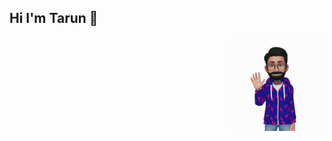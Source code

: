 ## Hi I'm Tarun 👋

<a> <img align="Right" width="150" height="150" src="https://github.com/Tarun280896/Tarun280896/blob/master/AR_Tarun/AREmoji_20200809_125437_25508.gif?raw=true"></a>

<!--
**Tarun280896/Tarun280896** is a ✨ _special_ ✨ repository because its `README.md` (this file) appears on your GitHub profile.

Here are some ideas to get you started:

- 🔭 I’m currently working on ...
- 🌱 I’m currently learning ...
- 👯 I’m looking to collaborate on ...
- 🤔 I’m looking for help with ...
- 💬 Ask me about ...
- 📫 How to reach me: ...
- 😄 Pronouns: ...
- ⚡ Fun fact: ...
-->
